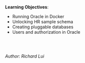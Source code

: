 **Learning Objectives**:

* Running Oracle in Docker 
* Unlocking HR sample schema
* Creating pluggable databases
* Users and authorization in Oracle


<br/><br/>

*Author: Richard Lui*

